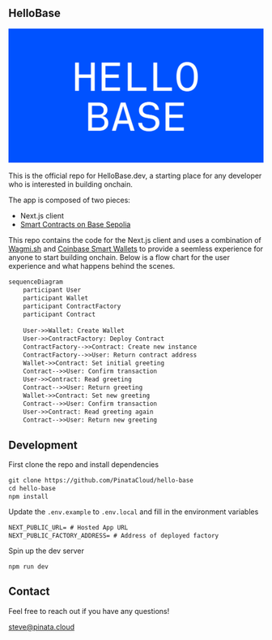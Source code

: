 ## HelloBase

![og](./public/og.png)

This is the official repo for HelloBase.dev, a starting place for any developer who is interested in building onchain.

The app is composed of two pieces:

- Next.js client
- [Smart Contracts on Base Sepolia](https://github.com/PinataCloud/hello-base-contracts)

This repo contains the code for the Next.js client and uses a combination of [Wagmi.sh](https://wagmi.sh) and [Coinbase Smart Wallets](https://www.coinbase.com/wallet/smart-wallet) to provide a seemless experience for anyone to start building onchain. Below is a flow chart for the user experience and what happens behind the scenes.

```mermaid
sequenceDiagram
    participant User
    participant Wallet
    participant ContractFactory
    participant Contract

    User->>Wallet: Create Wallet
    User->>ContractFactory: Deploy Contract
    ContractFactory-->>Contract: Create new instance
    ContractFactory-->>User: Return contract address
    Wallet->>Contract: Set initial greeting
    Contract-->>User: Confirm transaction
    User->>Contract: Read greeting
    Contract-->>User: Return greeting
    Wallet->>Contract: Set new greeting
    Contract-->>User: Confirm transaction
    User->>Contract: Read greeting again
    Contract-->>User: Return new greeting
```

## Development

First clone the repo and install dependencies

```
git clone https://github.com/PinataCloud/hello-base
cd hello-base
npm install
```

Update the `.env.example` to `.env.local` and fill in the environment variables

```
NEXT_PUBLIC_URL= # Hosted App URL
NEXT_PUBLIC_FACTORY_ADDRESS= # Address of deployed factory
```

Spin up the dev server

```
npm run dev
```

## Contact

Feel free to reach out if you have any questions!

[steve@pinata.cloud](mailto:steve@pinata.cloud)
